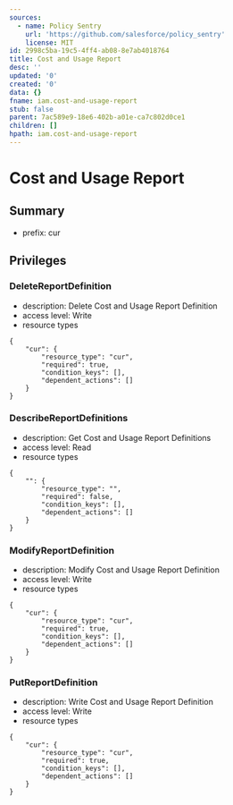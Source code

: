 ```yaml
---
sources:
  - name: Policy Sentry
    url: 'https://github.com/salesforce/policy_sentry'
    license: MIT
id: 2998c5ba-19c5-4ff4-ab08-8e7ab4018764
title: Cost and Usage Report
desc: ''
updated: '0'
created: '0'
data: {}
fname: iam.cost-and-usage-report
stub: false
parent: 7ac589e9-18e6-402b-a01e-ca7c802d0ce1
children: []
hpath: iam.cost-and-usage-report
---
```

# Cost and Usage Report

## Summary

- prefix: cur

## Privileges

### DeleteReportDefinition

- description: Delete Cost and Usage Report Definition
- access level: Write
- resource types

```
{
    "cur": {
        "resource_type": "cur",
        "required": true,
        "condition_keys": [],
        "dependent_actions": []
    }
}
```

### DescribeReportDefinitions

- description: Get Cost and Usage Report Definitions
- access level: Read
- resource types

```
{
    "": {
        "resource_type": "",
        "required": false,
        "condition_keys": [],
        "dependent_actions": []
    }
}
```

### ModifyReportDefinition

- description: Modify Cost and Usage Report Definition
- access level: Write
- resource types

```
{
    "cur": {
        "resource_type": "cur",
        "required": true,
        "condition_keys": [],
        "dependent_actions": []
    }
}
```

### PutReportDefinition

- description: Write Cost and Usage Report Definition
- access level: Write
- resource types

```
{
    "cur": {
        "resource_type": "cur",
        "required": true,
        "condition_keys": [],
        "dependent_actions": []
    }
}
```
